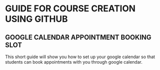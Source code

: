 # GUIDE FOR COURSE CREATION USING GITHUB


## GOOGLE CALENDAR APPOINTMENT BOOKING SLOT

This short guide will show you how to set up your google calendar so that students can book appointments with you through google calendar.
